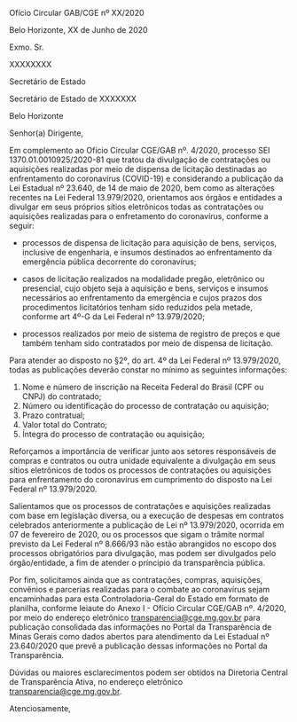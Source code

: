 Ofício Circular GAB/CGE nº XX/2020

Belo Horizonte, XX de Junho de 2020

Exmo. Sr.

XXXXXXXX

Secretário de Estado

Secretário de Estado de XXXXXXX

Belo Horizonte

Senhor(a) Dirigente,

Em complemento ao  Ofício Circular CGE/GAB nº. 4/2020, processo SEI 1370.01.0010925/2020-81 que tratou da divulgação de contratações ou aquisições realizadas por meio de dispensa de licitação destinadas ao enfrentamento do coronavírus (COVID-19) e considerando a publicação da Lei Estadual nº 23.640, de 14 de maio de 2020, bem como as alterações recentes na Lei Federal 13.979/2020, orientamos aos órgãos e entidades a divulgar em seus próprios sítios eletrônicos todas as contratações ou aquisições realizadas para o enfretamento do coronavírus, conforme a seguir:

- processos de dispensa de licitação para aquisição de bens, serviços, inclusive de engenharia, e insumos destinados ao enfrentamento da emergência pública decorrente do coronavírus;

- casos de licitação realizados na modalidade pregão, eletrônico ou presencial, cujo objeto seja a aquisição e bens, serviços e insumos necessários ao enfrentamento da emergência e cujos prazos dos procedimentos licitatórios tenham sido reduzidos pela metade, conforme art 4º-G da Lei Federal nº 13.979/2020;

- processos realizados por meio de sistema de registro de preços e que também tenham sido contratados por meio de dispensa de licitação.

Para atender ao disposto no §2º, do art. 4º da Lei Federal nº 13.979/2020, todas as publicações deverão constar no mínimo as seguintes informações:

1. Nome e número de inscrição na Receita Federal do Brasil (CPF ou CNPJ) do contratado;
2. Número ou identificação do processo de contratação ou aquisição;
3. Prazo contratual;
4. Valor total do Contrato;
5. Íntegra do processo de contratação ou aquisição;

Reforçamos a importância de verificar junto aos setores responsáveis de compras e contratos ou outra unidade equivalente a divulgação em seus sítios eletrônicos de todos os processos de contratações ou aquisições para enfrentamento do coronavírus em cumprimento do disposto na Lei Federal nº 13.979/2020.

Salientamos que os processos de contratações e aquisições realizadas com base em legislação diversa, ou a execução de despesas em contratos celebrados anteriormente a publicação de Lei nº 13.979/2020, ocorrida em 07 de fevereiro de 2020, ou os processos que sigam o trâmite normal previsto da Lei Federal nº 8.666/93 não estão abrangidos no escopo dos processos obrigatórios para divulgação, mas podem ser divulgados pelo órgão/entidade, a fim de atender o príncipio da transparência pública.

Por fim, solicitamos ainda que as contratações, compras, aquisições, convênios e parcerias realizadas para o combate ao coronavírus sejam encaminhadas para esta Controladoria-Geral do Estado em formato de planilha, conforme leiaute do Anexo I - Ofício Circular CGE/GAB nº. 4/2020, por meio do endereço eletrônico transparencia@cge.mg.gov.br para publicação consolidada das informações no Portal da Transparência de Minas Gerais como dados abertos para atendimento da Lei Estadual nº 23.640/2020 que prevê a publicação dessas informações no Portal da Transparência.

Dúvidas ou maiores esclarecimentos podem ser obtidos na Diretoria Central de Transparência Ativa, no endereço eletrônico transparencia@cge.mg.gov.br.

Atenciosamente,
